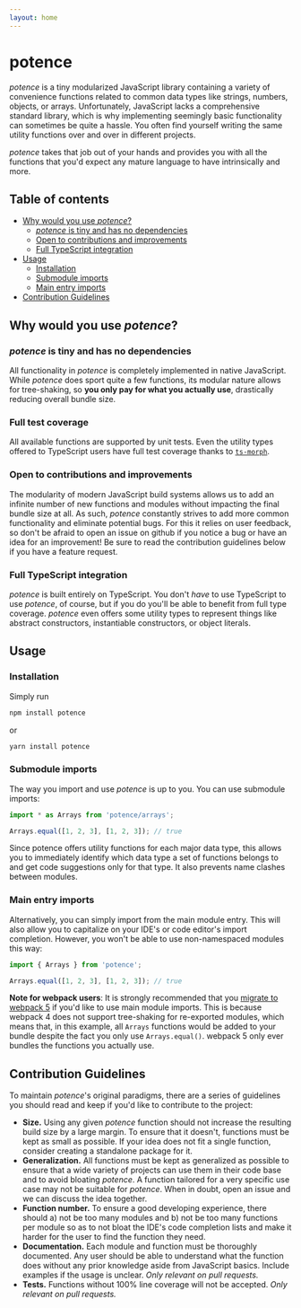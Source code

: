 ```yaml
---
layout: home
---
```


# potence

*potence* is a tiny modularized JavaScript library containing a variety of convenience functions related
to common data types like strings, numbers, objects, or arrays. Unfortunately, JavaScript lacks a comprehensive
standard library, which is why implementing seemingly basic functionality can sometimes be quite a hassle.
You often find yourself writing the same utility functions over and over in different projects.

*potence* takes that job out of your hands and provides you with all the functions that you'd expect any
mature language to have intrinsically and more.

## Table of contents

* [Why would you use *potence*?](#why-would-you-use-potence)
  * [*potence* is tiny and has no dependencies](#potence-is-tiny-and-has-no-dependencies)
  * [Open to contributions and improvements](#open-to-contributions-and-improvements)
  * [Full TypeScript integration](#full-typescript-integration)
* [Usage](#usage)
  * [Installation](#installation)
  * [Submodule imports](#submodule-imports)
  * [Main entry imports](#main-entry-imports)
* [Contribution Guidelines](#contribution-guidelines)

## Why would you use *potence*?

### *potence* is tiny and has no dependencies

All functionality in *potence* is completely implemented in native JavaScript. While *potence*
does sport quite a few functions, its modular nature allows for tree-shaking, so **you only
pay for what you actually use**, drastically reducing overall bundle size.

### Full test coverage

All available functions are supported by unit tests. Even the utility types offered to TypeScript
users have full test coverage thanks to [`ts-morph`](https://github.com/dsherret/ts-morph).

### Open to contributions and improvements

The modularity of modern JavaScript build systems allows us to add an infinite number of
new functions and modules without impacting the final bundle size at all. As such, *potence*
constantly strives to add more common functionality and eliminate potential bugs. For this
it relies on user feedback, so don't be afraid to open an issue on github if you notice a bug
or have an idea for an improvement! Be sure to read the contribution guidelines below if you
have a feature request.

### Full TypeScript integration

*potence* is built entirely on TypeScript. You don't *have* to use TypeScript to use *potence*, of course,
but if you do you'll be able to benefit from full type coverage. *potence* even offers some utility
types to represent things like abstract constructors, instantiable constructors, or object literals.

## Usage

### Installation

Simply run

```bash
npm install potence
```

or

```bash
yarn install potence
```

### Submodule imports

The way you import and use *potence* is up to you. You can use submodule
imports:

```ts
import * as Arrays from 'potence/arrays';

Arrays.equal([1, 2, 3], [1, 2, 3]); // true
```

Since potence offers utility functions for each major data type, this allows you
to immediately identify which data type a set of functions belongs to and get
code suggestions only for that type. It also prevents name clashes between
modules.

### Main entry imports

Alternatively, you can simply import from the main module entry. This will also
allow you to capitalize on your IDE's or code editor's import completion.
However, you won't be able to use non-namespaced modules this way:

```ts
import { Arrays } from 'potence';

Arrays.equal([1, 2, 3], [1, 2, 3]); // true
```

**Note for webpack users**: It is strongly recommended that you
[migrate to webpack 5](https://webpack.js.org/migrate/5/)
if you'd like to use main module imports. This is because webpack 4
does not support tree-shaking for re-exported modules, which means
that, in this example, all `Arrays` functions would be added to your
bundle despite the fact you only use `Arrays.equal()`. webpack 5
only ever bundles the functions you actually use.

## Contribution Guidelines

To maintain *potence*'s original paradigms, there are a series of guidelines you
should read and keep if you'd like to contribute to the project:

* **Size.** Using any given *potence* function should not increase the resulting
  build size by a large margin. To ensure that it doesn't, functions must be
  kept as small as possible. If your idea does not fit a single function,
  consider creating a standalone package for it.
* **Generalization.** All functions must be kept as generalized as possible to
  ensure that a wide variety of projects can use them in their code base and to
  avoid bloating *potence*. A function tailored for a very specific use case may
  not be suitable for *potence*. When in doubt, open an issue and we can discuss
  the idea together.
* **Function number.** To ensure a good developing experience, there should a)
  not be too many modules and b) not be too many functions per module so as to
  not bloat the IDE's code completion lists and make it harder for the user to
  find the function they need.
* **Documentation.** Each module and function must be thoroughly documented. Any
  user should be able to understand what the function does without any prior
  knowledge aside from JavaScript basics. Include examples if the usage is
  unclear. *Only relevant on pull requests.*
* **Tests.** Functions without 100% line coverage will not be accepted. *Only
  relevant on pull requests.*
